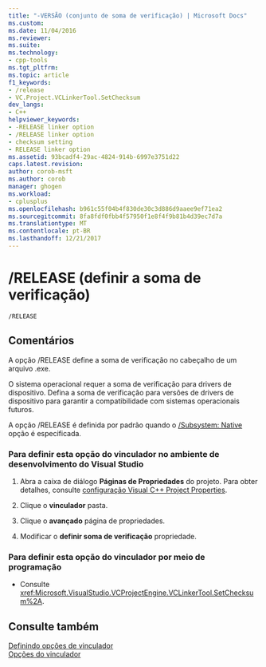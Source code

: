 ```yaml
---
title: "-VERSÃO (conjunto de soma de verificação) | Microsoft Docs"
ms.custom: 
ms.date: 11/04/2016
ms.reviewer: 
ms.suite: 
ms.technology:
- cpp-tools
ms.tgt_pltfrm: 
ms.topic: article
f1_keywords:
- /release
- VC.Project.VCLinkerTool.SetChecksum
dev_langs:
- C++
helpviewer_keywords:
- -RELEASE linker option
- /RELEASE linker option
- checksum setting
- RELEASE linker option
ms.assetid: 93bcadf4-29ac-4824-914b-6997e3751d22
caps.latest.revision: 
author: corob-msft
ms.author: corob
manager: ghogen
ms.workload:
- cplusplus
ms.openlocfilehash: b961c55f04b4f830de30c3d886d9aaee9ef71ea2
ms.sourcegitcommit: 8fa8fdf0fbb4f57950f1e8f4f9b81b4d39ec7d7a
ms.translationtype: MT
ms.contentlocale: pt-BR
ms.lasthandoff: 12/21/2017
---
```

# <a name="release-set-the-checksum"></a>/RELEASE (definir a soma de verificação)
```  
/RELEASE  
```  
  
## <a name="remarks"></a>Comentários  
 A opção /RELEASE define a soma de verificação no cabeçalho de um arquivo .exe.  
  
 O sistema operacional requer a soma de verificação para drivers de dispositivo. Defina a soma de verificação para versões de drivers de dispositivo para garantir a compatibilidade com sistemas operacionais futuros.  
  
 A opção /RELEASE é definida por padrão quando o [/Subsystem: Native](../../build/reference/subsystem-specify-subsystem.md) opção é especificada.  
  
### <a name="to-set-this-linker-option-in-the-visual-studio-development-environment"></a>Para definir esta opção do vinculador no ambiente de desenvolvimento do Visual Studio  
  
1.  Abra a caixa de diálogo **Páginas de Propriedades** do projeto. Para obter detalhes, consulte [configuração Visual C++ Project Properties](../../ide/working-with-project-properties.md).  
  
2.  Clique o **vinculador** pasta.  
  
3.  Clique o **avançado** página de propriedades.  
  
4.  Modificar o **definir soma de verificação** propriedade.  
  
### <a name="to-set-this-linker-option-programmatically"></a>Para definir esta opção do vinculador por meio de programação  
  
-   Consulte <xref:Microsoft.VisualStudio.VCProjectEngine.VCLinkerTool.SetChecksum%2A>.  
  
## <a name="see-also"></a>Consulte também  
 [Definindo opções de vinculador](../../build/reference/setting-linker-options.md)   
 [Opções do vinculador](../../build/reference/linker-options.md)